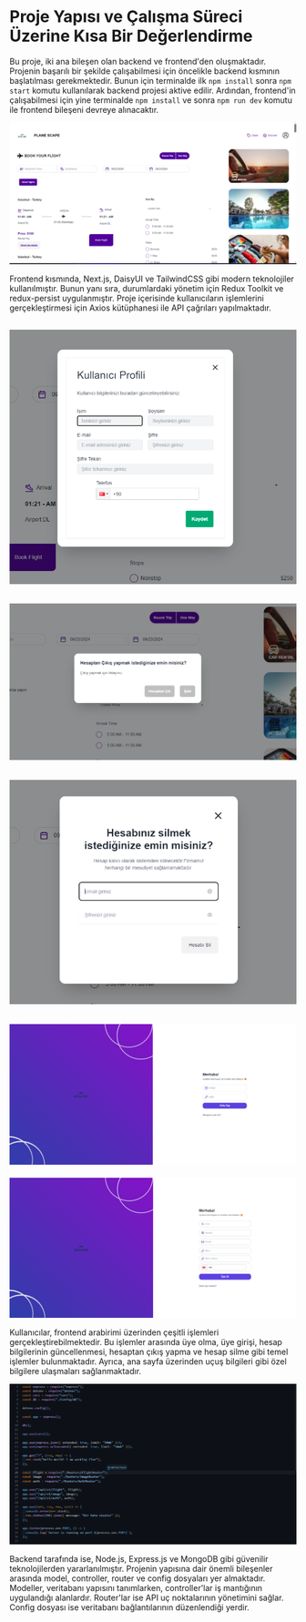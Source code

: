 # Proje Yapısı ve Çalışma Süreci Üzerine Kısa Bir Değerlendirme

Bu proje, iki ana bileşen olan backend ve frontend'den oluşmaktadır. Projenin başarılı bir şekilde çalışabilmesi için öncelikle backend kısmının başlatılması gerekmektedir. Bunun için terminalde ilk `npm install` sonra `npm start` komutu kullanılarak backend projesi aktive edilir. Ardından, frontend'in çalışabilmesi için yine terminalde `npm install` ve sonra `npm run dev` komutu ile frontend bileşeni devreye alınacaktır.

![image](Anasayfa.png) <!--  Frontend Bileşenleri -->

Frontend kısmında, Next.js, DaisyUI ve TailwindCSS gibi modern teknolojiler kullanılmıştır. Bunun yanı sıra, durumlardaki yönetim için Redux Toolkit ve redux-persist uygulanmıştır. Proje içerisinde kullanıcıların işlemlerini gerçekleştirmesi için Axios kütüphanesi ile API çağrıları yapılmaktadır.

## ![image](ProfilUpdated.png) <!-- Frontend Bileşenleri -->

## ![image](UserClose.png)

## ![image](AccDelelet.png)

## ![image](Login.png)

![image](register.png)

Kullanıcılar, frontend arabirimi üzerinden çeşitli işlemleri gerçekleştirebilmektedir. Bu işlemler arasında üye olma, üye girişi, hesap bilgilerinin güncellenmesi, hesaptan çıkış yapma ve hesap silme gibi temel işlemler bulunmaktadır. Ayrıca, ana sayfa üzerinden uçuş bilgileri gibi özel bilgilere ulaşmaları sağlanmaktadır.

![image](Backend.png) <!-- Backend Yapısı -->

Backend tarafında ise, Node.js, Express.js ve MongoDB gibi güvenilir teknolojilerden yararlanılmıştır. Projenin yapısına dair önemli bileşenler arasında model, controller, router ve config dosyaları yer almaktadır. Modeller, veritabanı yapısını tanımlarken, controller'lar iş mantığının uygulandığı alanlardır. Router'lar ise API uç noktalarının yönetimini sağlar. Config dosyası ise veritabanı bağlantılarının düzenlendiği yerdir.
